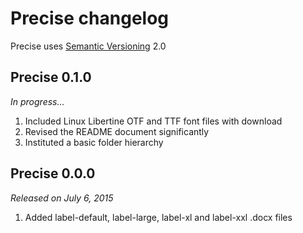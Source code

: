 # Precise changelog
Precise uses [Semantic Versioning](http://semver.org/) 2.0
## Precise 0.1.0
*In progress...*

1. Included Linux Libertine OTF and TTF font files with download
2. Revised the README document significantly
3. Instituted a basic folder hierarchy

## Precise 0.0.0
*Released on July 6, 2015*

1. Added label-default, label-large, label-xl and label-xxl .docx files
